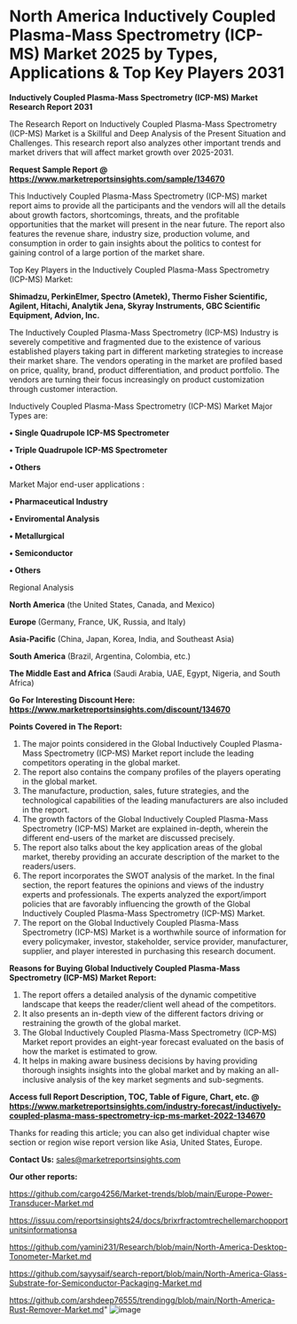 # North America Inductively Coupled Plasma-Mass Spectrometry (ICP-MS) Market 2025 by Types, Applications & Top Key Players 2031

<strong>Inductively Coupled Plasma-Mass Spectrometry (ICP-MS) Market Research Report 2031</strong>

The Research Report on Inductively Coupled Plasma-Mass Spectrometry (ICP-MS) Market is a Skillful and Deep Analysis of the Present Situation and Challenges. This research report also analyzes other important trends and market drivers that will affect market growth over 2025-2031.

<strong>Request Sample Report @ <a href=https://www.marketreportsinsights.com/sample/134670>https://www.marketreportsinsights.com/sample/134670</a></strong>

This Inductively Coupled Plasma-Mass Spectrometry (ICP-MS) market report aims to provide all the participants and the vendors will all the details about growth factors, shortcomings, threats, and the profitable opportunities that the market will present in the near future. The report also features the revenue share, industry size, production volume, and consumption in order to gain insights about the politics to contest for gaining control of a large portion of the market share.

Top Key Players in the Inductively Coupled Plasma-Mass Spectrometry (ICP-MS) Market:

<strong>Shimadzu, PerkinElmer, Spectro (Ametek), Thermo Fisher Scientific, Agilent, Hitachi, Analytik Jena, Skyray Instruments, GBC Scientific Equipment, Advion, Inc.</strong>

The Inductively Coupled Plasma-Mass Spectrometry (ICP-MS) Industry is severely competitive and fragmented due to the existence of various established players taking part in different marketing strategies to increase their market share. The vendors operating in the market are profiled based on price, quality, brand, product differentiation, and product portfolio. The vendors are turning their focus increasingly on product customization through customer interaction.

Inductively Coupled Plasma-Mass Spectrometry (ICP-MS) Market Major Types are:

<strong>• Single Quadrupole ICP-MS Spectrometer

• Triple Quadrupole ICP-MS Spectrometer

• Others</strong>

Market Major end-user applications :

<strong>• Pharmaceutical Industry

• Enviromental Analysis

• Metallurgical

• Semiconductor

• Others</strong>

Regional Analysis

</u><strong><b>North America</b></strong> (the United States, Canada, and Mexico)

<strong><b>Europe </b></strong>(Germany, France, UK, Russia, and Italy)

<strong><b>Asia-Pacific</b></strong> (China, Japan, Korea, India, and Southeast Asia)

<strong><b>South America</b></strong> (Brazil, Argentina, Colombia, etc.)

<strong><b>The Middle East and Africa</b></strong> (Saudi Arabia, UAE, Egypt, Nigeria, and South Africa)

<strong>Go For Interesting Discount Here: <a href=https://www.marketreportsinsights.com/discount/134670>https://www.marketreportsinsights.com/discount/134670</a></strong>

<strong>Points Covered in The Report:</strong>
<ol>
  <li>The major points considered in the Global Inductively Coupled Plasma-Mass Spectrometry (ICP-MS) Market report include the leading competitors operating in the global market.</li>
  <li>The report also contains the company profiles of the players operating in the global market.</li>
  <li>The manufacture, production, sales, future strategies, and the technological capabilities of the leading manufacturers are also included in the report.</li>
  <li>The growth factors of the Global Inductively Coupled Plasma-Mass Spectrometry (ICP-MS) Market are explained in-depth, wherein the different end-users of the market are discussed precisely.</li>
  <li>The report also talks about the key application areas of the global market, thereby providing an accurate description of the market to the readers/users.</li>
  <li>The report incorporates the SWOT analysis of the market. In the final section, the report features the opinions and views of the industry experts and professionals. The experts analyzed the export/import policies that are favorably influencing the growth of the Global Inductively Coupled Plasma-Mass Spectrometry (ICP-MS) Market.</li>
  <li>The report on the Global Inductively Coupled Plasma-Mass Spectrometry (ICP-MS) Market is a worthwhile source of information for every policymaker, investor, stakeholder, service provider, manufacturer, supplier, and player interested in purchasing this research document.</li>
</ol>
<strong>Reasons for Buying Global Inductively Coupled Plasma-Mass Spectrometry (ICP-MS) Market Report:</strong>

<ol>
  <li>The report offers a detailed analysis of the dynamic competitive landscape that keeps the reader/client well ahead of the competitors.</li>
  <li>It also presents an in-depth view of the different factors driving or restraining the growth of the global market.</li>
  <li>The Global Inductively Coupled Plasma-Mass Spectrometry (ICP-MS) Market report provides an eight-year forecast evaluated on the basis of how the market is estimated to grow.</li>
  <li>It helps in making aware business decisions by having providing thorough insights insights into the global market and by making an all-inclusive analysis of the key market segments and sub-segments.</li>
</ol>
<strong>Access full Report Description, TOC, Table of Figure, Chart, etc. @ <a href=https://www.marketreportsinsights.com/industry-forecast/inductively-coupled-plasma-mass-spectrometry-icp-ms-market-2022-134670>https://www.marketreportsinsights.com/industry-forecast/inductively-coupled-plasma-mass-spectrometry-icp-ms-market-2022-134670</a></strong>


Thanks for reading this article; you can also get individual chapter wise section or region wise report version like Asia, United States, Europe.

<strong>Contact Us:</strong>
sales@marketreportsinsights.com

<strong>Our other reports:</strong>

<a href=https://github.com/cargo4256/Market-trends/blob/main/Europe-Power-Transducer-Market.md>https://github.com/cargo4256/Market-trends/blob/main/Europe-Power-Transducer-Market.md</a>

<a href=https://issuu.com/reportsinsights24/docs/brixrfractomtrechellemarchopportunitsinformationsa>https://issuu.com/reportsinsights24/docs/brixrfractomtrechellemarchopportunitsinformationsa</a>

<a href=https://github.com/yamini231/Research/blob/main/North-America-Desktop-Tonometer-Market.md>https://github.com/yamini231/Research/blob/main/North-America-Desktop-Tonometer-Market.md</a>

<a href=https://github.com/sayysaif/search-report/blob/main/North-America-Glass-Substrate-for-Semiconductor-Packaging-Market.md>https://github.com/sayysaif/search-report/blob/main/North-America-Glass-Substrate-for-Semiconductor-Packaging-Market.md</a>

<a href=https://github.com/arshdeep76555/trendingg/blob/main/North-America-Rust-Remover-Market.md>https://github.com/arshdeep76555/trendingg/blob/main/North-America-Rust-Remover-Market.md</a>"
![image](https://github.com/user-attachments/assets/1c23b6d1-de10-4c68-a134-4d93783f1e03)
